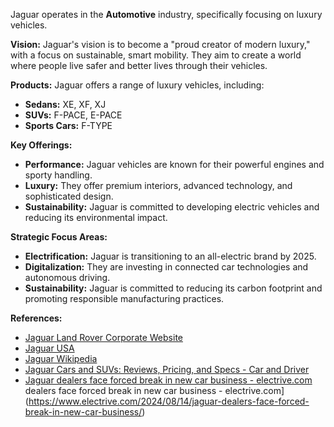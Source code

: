 Jaguar operates in the **Automotive** industry, specifically focusing on luxury vehicles. 

**Vision:** Jaguar's vision is to become a "proud creator of modern luxury," with a focus on sustainable, smart mobility. They aim to create a world where people live safer and better lives through their vehicles. 

**Products:** Jaguar offers a range of luxury vehicles, including:

* **Sedans:** XE, XF, XJ
* **SUVs:** F-PACE, E-PACE
* **Sports Cars:** F-TYPE

**Key Offerings:**

* **Performance:** Jaguar vehicles are known for their powerful engines and sporty handling.
* **Luxury:** They offer premium interiors, advanced technology, and sophisticated design.
* **Sustainability:** Jaguar is committed to developing electric vehicles and reducing its environmental impact.

**Strategic Focus Areas:**

* **Electrification:** Jaguar is transitioning to an all-electric brand by 2025.
* **Digitalization:** They are investing in connected car technologies and autonomous driving.
* **Sustainability:** Jaguar is committed to reducing its carbon footprint and promoting responsible manufacturing practices.

**References:**

* [Jaguar Land Rover Corporate Website](https://www.jaguarlandrover.com/)
* [Jaguar USA](https://www.jaguarusa.com/)
* [Jaguar Wikipedia](https://en.wikipedia.org/wiki/Jaguar_Cars)
* [Jaguar Cars and SUVs: Reviews, Pricing, and Specs - Car and Driver](https://www.caranddriver.com/jaguar)
* [Jaguar dealers face forced break in new car business - electrive.com](https://www.electrive.com/2024/08/14/jaguar-dealers-face-forced-break-in-new-car-business/) 
 dealers face forced break in new car business - electrive.com](https://www.electrive.com/2024/08/14/jaguar-dealers-face-forced-break-in-new-car-business/)